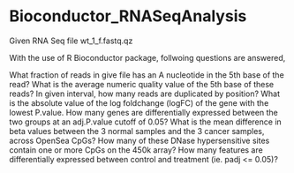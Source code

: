 # Bioconductor_RNASeqAnalysis

Given RNA Seq file wt_1_f.fastq.qz

With the use of R Bioconductor package, follwoing questions are answered, 

What fraction of reads in give file has an A nucleotide in the 5th base of the read?
What is the average numeric quality value of the 5th base of these reads?
In given interval, how many reads are duplicated by position?
What is the absolute value of the log foldchange (logFC) of the gene with the lowest P.value.
How many genes are differentially expressed between the two groups at an adj.P.value cutoff of 0.05?
What is the mean difference in beta values between the 3 normal samples and the 3 cancer samples, across OpenSea CpGs?
How many of these DNase hypersensitive sites contain one or more CpGs on the 450k array?
How many features are differentially expressed between control and treatment (ie. padj <= 0.05)?

